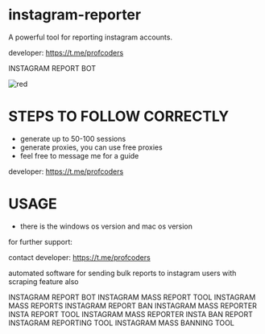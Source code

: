 # instagram-reporter
A powerful tool for reporting instagram accounts.

developer: https://t.me/profcoders

INSTAGRAM REPORT BOT

![red](https://github.com/user-attachments/assets/64fa7546-fdf0-414d-a4ba-6b45df0944be)


# STEPS TO FOLLOW CORRECTLY
- generate up to 50-100 sessions
- generate proxies, you can use free proxies
- feel free to message me for a guide

developer: https://t.me/profcoders

# USAGE
- there is the windows os version and mac os version

for further support:

contact developer: https://t.me/profcoders

automated software for sending bulk reports to instagram users with scraping feature also

INSTAGRAM REPORT BOT
INSTAGRAM MASS REPORT TOOL
INSTAGRAM MASS REPORTS
INSTAGRAM REPORT BAN
INSTAGRAM MASS REPORTER
INSTA REPORT TOOL
INSTAGRAM MASS REPORTER
INSTA BAN REPORT
INSTAGRAM REPORTING TOOL
INSTAGRAM MASS BANNING TOOL
